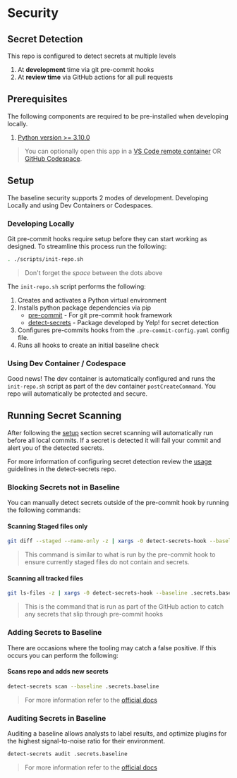 # Security

## Secret Detection

This repo is configured to detect secrets at multiple levels

1. At **development** time via git pre-commit hooks
1. At **review time** via GitHub actions for all pull requests

## Prerequisites

The following components are required to be pre-installed when developing locally.

1. [Python version >= 3.10.0](https://www.python.org/downloads/)

> You can optionally open this app in a [VS Code remote container](https://code.visualstudio.com/docs/remote/containers) OR [GitHub Codespace](https://github.com/features/codespaces).

## Setup

The baseline security supports 2 modes of development. Developing Locally and using Dev Containers or Codespaces.

### Developing Locally

Git pre-commit hooks require setup before they can start working as designed.
To streamline this process run the following:

```bash
. ./scripts/init-repo.sh
```

> Don't forget the *space* between the dots above

The `init-repo.sh` script performs the following:

1. Creates and activates a Python virtual environment
1. Installs python package dependencies via pip
   - [pre-commit](https://github.com/pre-commit/pre-commit) - For git pre-commit hook framework
   - [detect-secrets](https://github.com/Yelp/detect-secrets) - Package developed by Yelp! for secret detection
1. Configures pre-commits hooks from the `.pre-commit-config.yaml` config file.
1. Runs all hooks to create an initial baseline check

### Using Dev Container / Codespace

Good news! The dev container is automatically configured and runs the `init-repo.sh` script as part of the dev container `postCreateCommand`. You repo will automatically be protected and secure.

## Running Secret Scanning

After following the [setup](#Setup) section secret scanning will automatically run before all local commits.
If a secret is detected it will fail your commit and alert you of the detected secrets.

For more information of configuring secret detection review the [usage](https://github.com/Yelp/detect-secrets#usage) guidelines in the detect-secrets repo.

### Blocking Secrets not in Baseline

You can manually detect secrets outside of the pre-commit hook by running the following commands:

#### Scanning Staged files only

```bash
git diff --staged --name-only -z | xargs -0 detect-secrets-hook --baseline .secrets.baseline
```

> This command is similar to what is run by the pre-commit hook to ensure currently staged files do not contain and secrets.

#### Scanning all tracked files

```bash
git ls-files -z | xargs -0 detect-secrets-hook --baseline .secrets.baseline
```

> This is the command that is run as part of the GitHub action to catch any secrets that slip through pre-commit hooks

### Adding Secrets to Baseline

There are occasions where the tooling may catch a false positive.
If this occurs you can perform the following:

#### Scans repo and adds new secrets

```bash
detect-secrets scan --baseline .secrets.baseline
```

> For more information refer to the [official docs](https://github.com/Yelp/detect-secrets#adding-secrets-to-baseline)

### Auditing Secrets in Baseline

Auditing a baseline allows analysts to label results, and optimize plugins for
the highest signal-to-noise ratio for their environment.

```bash
detect-secrets audit .secrets.baseline
```

> For more information refer to the [official docs](https://github.com/Yelp/detect-secrets#auditing-secrets-in-baseline)
